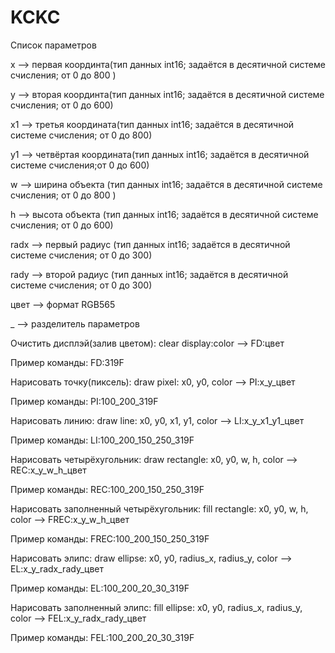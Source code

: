 # KCKC
Список параметров

x --> первая координта(тип данных int16; задаётся в десятичной системе счисления; от 0 до 800 )

y --> вторая координта(тип данных int16; задаётся в десятичной системе счисления; от 0 до 600)

x1 --> третья координата(тип данных int16; задаётся в десятичной системе счисления; от 0 до 800)

y1 --> четвёртая координата(тип данных int16; задаётся в десятичной системе счисления;от 0 до 600)

w --> ширина объекта (тип данных int16; задаётся в десятичной системе счисления; от 0 до 800 )

h --> высота объекта (тип данных int16; задаётся в десятичной системе счисления; от 0 до 600)

radx --> первый радиус (тип данных int16; задаётся в десятичной системе счисления; от 0 до 300)

rady --> второй радиус (тип данных int16; задаётся в десятичной системе счисления; от 0 до 300)

цвет --> формат RGB565

 _ --> разделитель параметров
 
Очистить дисплэй(залив цветом):
clear display:color --> FD:цвет

Пример команды: 	FD:319F

Нарисовать точку(пиксель):
draw pixel: x0, y0, color --> PI:x_y_цвет

Пример команды:	PI:100_200_319F

Нарисовать линию:
draw line: x0, y0, x1, y1, color --> LI:x_y_x1_y1_цвет

Пример команды:	LI:100_200_150_250_319F

Нарисовать четырёхугольник:
draw rectangle: x0, y0, w, h, color --> REC:x_y_w_h_цвет

Пример команды:	REC:100_200_150_250_319F

Нарисовать заполненный четырёхугольник:
fill rectangle: x0, y0, w, h, color --> FREC:x_y_w_h_цвет

Пример команды:	FREC:100_200_150_250_319F

Нарисовать элипс:
draw ellipse: x0, y0, radius_x, radius_y, color --> EL:x_y_radx_rady_цвет

Пример команды:	EL:100_200_20_30_319F

Нарисовать заполненный элипс:
fill ellipse: x0, y0, radius_x, radius_y, color --> FEL:x_y_radx_rady_цвет

Пример команды:	FEL:100_200_20_30_319F
